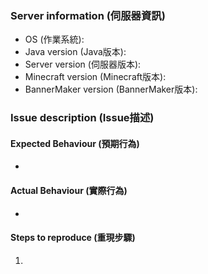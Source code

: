 <!-- Please fill all the following items (請填寫下方所有項目) -->
### Server information (伺服器資訊)
- OS (作業系統): <!-- Example: Windows 10 -->
- Java version (Java版本): <!-- Example: 1.8.0_121(Java 8 Update 121) -->
- Server version (伺服器版本): <!-- Example: Spigot 1.11.2-R0.1-SNAPSHOT -->
- Minecraft version (Minecraft版本): <!-- Example: 1.11.2 -->
- BannerMaker version (BannerMaker版本): <!-- Example: 1.5.0 build #88 (add build number if you downloaded it from Jenkins) -->

### Issue description (Issue描述)
#### Expected Behaviour (預期行為)

- 

#### Actual Behaviour (實際行為)

- 

#### Steps to reproduce (重現步驟)

1. 
